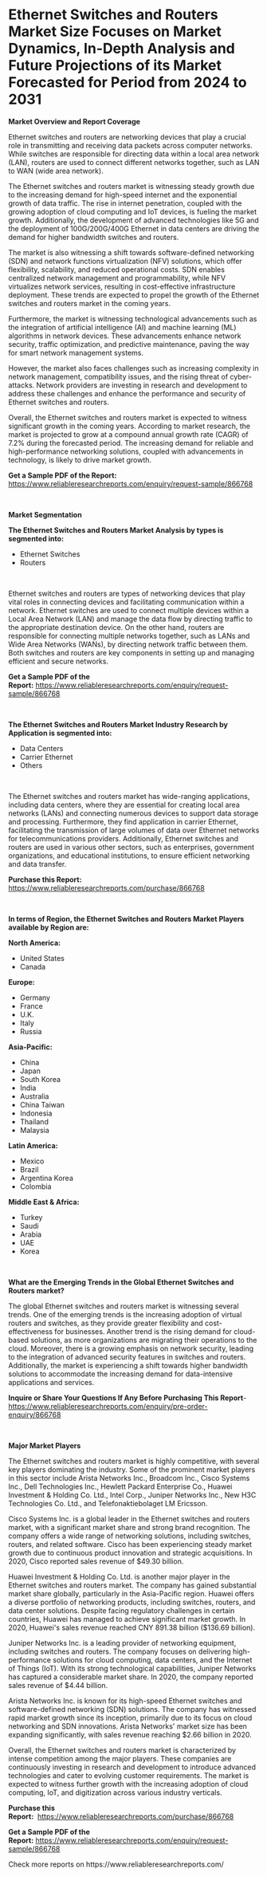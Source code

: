<p><h1>Ethernet Switches and Routers Market Size Focuses on Market Dynamics, In-Depth Analysis and Future Projections of its Market Forecasted for Period from 2024 to 2031</h1></p><p><strong>Market Overview and Report Coverage</strong></p>
<p><p>Ethernet switches and routers are networking devices that play a crucial role in transmitting and receiving data packets across computer networks. While switches are responsible for directing data within a local area network (LAN), routers are used to connect different networks together, such as LAN to WAN (wide area network).</p><p>The Ethernet switches and routers market is witnessing steady growth due to the increasing demand for high-speed internet and the exponential growth of data traffic. The rise in internet penetration, coupled with the growing adoption of cloud computing and IoT devices, is fueling the market growth. Additionally, the development of advanced technologies like 5G and the deployment of 100G/200G/400G Ethernet in data centers are driving the demand for higher bandwidth switches and routers.</p><p>The market is also witnessing a shift towards software-defined networking (SDN) and network functions virtualization (NFV) solutions, which offer flexibility, scalability, and reduced operational costs. SDN enables centralized network management and programmability, while NFV virtualizes network services, resulting in cost-effective infrastructure deployment. These trends are expected to propel the growth of the Ethernet switches and routers market in the coming years.</p><p>Furthermore, the market is witnessing technological advancements such as the integration of artificial intelligence (AI) and machine learning (ML) algorithms in network devices. These advancements enhance network security, traffic optimization, and predictive maintenance, paving the way for smart network management systems.</p><p>However, the market also faces challenges such as increasing complexity in network management, compatibility issues, and the rising threat of cyber-attacks. Network providers are investing in research and development to address these challenges and enhance the performance and security of Ethernet switches and routers.</p><p>Overall, the Ethernet switches and routers market is expected to witness significant growth in the coming years. According to market research, the market is projected to grow at a compound annual growth rate (CAGR) of 7.2% during the forecasted period. The increasing demand for reliable and high-performance networking solutions, coupled with advancements in technology, is likely to drive market growth.</p></p>
<p><strong>Get a Sample PDF of the Report:</strong> <a href="https://www.reliableresearchreports.com/enquiry/request-sample/866768">https://www.reliableresearchreports.com/enquiry/request-sample/866768</a></p>
<p>&nbsp;</p>
<p><strong>Market Segmentation</strong></p>
<p><strong>The Ethernet Switches and Routers Market Analysis by types is segmented into:</strong></p>
<p><ul><li>Ethernet Switches</li><li>Routers</li></ul></p>
<p>&nbsp;</p>
<p><p>Ethernet switches and routers are types of networking devices that play vital roles in connecting devices and facilitating communication within a network. Ethernet switches are used to connect multiple devices within a Local Area Network (LAN) and manage the data flow by directing traffic to the appropriate destination device. On the other hand, routers are responsible for connecting multiple networks together, such as LANs and Wide Area Networks (WANs), by directing network traffic between them. Both switches and routers are key components in setting up and managing efficient and secure networks.</p></p>
<p><strong>Get a Sample PDF of the Report:</strong>&nbsp;<a href="https://www.reliableresearchreports.com/enquiry/request-sample/866768">https://www.reliableresearchreports.com/enquiry/request-sample/866768</a></p>
<p>&nbsp;</p>
<p><strong>The Ethernet Switches and Routers Market Industry Research by Application is segmented into:</strong></p>
<p><ul><li>Data Centers</li><li>Carrier Ethernet</li><li>Others</li></ul></p>
<p>&nbsp;</p>
<p><p>The Ethernet switches and routers market has wide-ranging applications, including data centers, where they are essential for creating local area networks (LANs) and connecting numerous devices to support data storage and processing. Furthermore, they find application in carrier Ethernet, facilitating the transmission of large volumes of data over Ethernet networks for telecommunications providers. Additionally, Ethernet switches and routers are used in various other sectors, such as enterprises, government organizations, and educational institutions, to ensure efficient networking and data transfer.</p></p>
<p><strong>Purchase this Report:</strong>&nbsp; <a href="https://www.reliableresearchreports.com/purchase/866768">https://www.reliableresearchreports.com/purchase/866768</a></p>
<p>&nbsp;</p>
<p><strong>In terms of Region, the Ethernet Switches and Routers Market Players available by Region are:</strong></p>
<p>
    <p> <strong> North America: </strong>
        <ul>
            <li>United States</li>
            <li>Canada</li>
        </ul>
        </p> 
    <p> <strong> Europe: </strong>
        <ul>
            <li>Germany</li>
            <li>France</li>
            <li>U.K.</li>
            <li>Italy</li>
            <li>Russia</li>
        </ul>
        </p> 
    <p> <strong> Asia-Pacific: </strong>
        <ul>
            <li>China</li>
            <li>Japan</li>
            <li>South Korea</li>
            <li>India</li>
            <li>Australia</li>
            <li>China Taiwan</li>
            <li>Indonesia</li>
            <li>Thailand</li>
            <li>Malaysia</li>
        </ul>
        </p> 
    <p> <strong> Latin America: </strong>
        <ul>
            <li>Mexico</li>
            <li>Brazil</li>
            <li>Argentina Korea</li>
            <li>Colombia</li>
        </ul>
        </p> 
    <p> <strong> Middle East & Africa: </strong>
        <ul>
            <li>Turkey</li>
            <li>Saudi</li>
            <li>Arabia</li>
            <li>UAE</li>
            <li>Korea</li>
        </ul>
    </p>
    </p>
<p>&nbsp;</p>
<p><strong>What are the Emerging Trends in the Global Ethernet Switches and Routers market?</strong></p>
<p><p>The global Ethernet switches and routers market is witnessing several trends. One of the emerging trends is the increasing adoption of virtual routers and switches, as they provide greater flexibility and cost-effectiveness for businesses. Another trend is the rising demand for cloud-based solutions, as more organizations are migrating their operations to the cloud. Moreover, there is a growing emphasis on network security, leading to the integration of advanced security features in switches and routers. Additionally, the market is experiencing a shift towards higher bandwidth solutions to accommodate the increasing demand for data-intensive applications and services.</p></p>
<p><strong>Inquire or Share Your Questions If Any Before Purchasing This Report</strong>- <a href="https://www.reliableresearchreports.com/enquiry/pre-order-enquiry/866768">https://www.reliableresearchreports.com/enquiry/pre-order-enquiry/866768</a></p>
<p>&nbsp;</p>
<p><strong>Major Market Players</strong></p>
<p><p>The Ethernet switches and routers market is highly competitive, with several key players dominating the industry. Some of the prominent market players in this sector include Arista Networks Inc., Broadcom Inc., Cisco Systems Inc., Dell Technologies Inc., Hewlett Packard Enterprise Co., Huawei Investment & Holding Co. Ltd., Intel Corp., Juniper Networks Inc., New H3C Technologies Co. Ltd., and Telefonaktiebolaget LM Ericsson.</p><p>Cisco Systems Inc. is a global leader in the Ethernet switches and routers market, with a significant market share and strong brand recognition. The company offers a wide range of networking solutions, including switches, routers, and related software. Cisco has been experiencing steady market growth due to continuous product innovation and strategic acquisitions. In 2020, Cisco reported sales revenue of $49.30 billion.</p><p>Huawei Investment & Holding Co. Ltd. is another major player in the Ethernet switches and routers market. The company has gained substantial market share globally, particularly in the Asia-Pacific region. Huawei offers a diverse portfolio of networking products, including switches, routers, and data center solutions. Despite facing regulatory challenges in certain countries, Huawei has managed to achieve significant market growth. In 2020, Huawei's sales revenue reached CNY 891.38 billion ($136.69 billion).</p><p>Juniper Networks Inc. is a leading provider of networking equipment, including switches and routers. The company focuses on delivering high-performance solutions for cloud computing, data centers, and the Internet of Things (IoT). With its strong technological capabilities, Juniper Networks has captured a considerable market share. In 2020, the company reported sales revenue of $4.44 billion.</p><p>Arista Networks Inc. is known for its high-speed Ethernet switches and software-defined networking (SDN) solutions. The company has witnessed rapid market growth since its inception, primarily due to its focus on cloud networking and SDN innovations. Arista Networks' market size has been expanding significantly, with sales revenue reaching $2.66 billion in 2020.</p><p>Overall, the Ethernet switches and routers market is characterized by intense competition among the major players. These companies are continuously investing in research and development to introduce advanced technologies and cater to evolving customer requirements. The market is expected to witness further growth with the increasing adoption of cloud computing, IoT, and digitization across various industry verticals.</p></p>
<p><strong>Purchase this Report:</strong>&nbsp;&nbsp;<a href="https://www.reliableresearchreports.com/purchase/866768">https://www.reliableresearchreports.com/purchase/866768</a></p>
<p></p>
<p><strong>Get a Sample PDF of the Report:</strong>&nbsp;<a href="https://www.reliableresearchreports.com/enquiry/request-sample/866768">https://www.reliableresearchreports.com/enquiry/request-sample/866768</a></p>
<p>Check more reports on https://www.reliableresearchreports.com/</p>